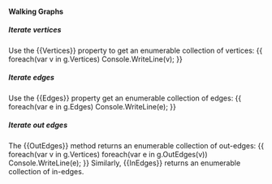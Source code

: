 #### Walking Graphs

##### Iterate vertices
Use the {{Vertices}} property to get an enumerable collection of vertices:
{{
foreach(var v in g.Vertices)
    Console.WriteLine(v);
}}
##### Iterate edges
Use the {{Edges}} property get an enumerable collection of edges:
{{
foreach(var e in g.Edges)
    Console.WriteLine(e);
}}
##### Iterate out edges
The {{OutEdges}} method returns an enumerable collection of out-edges:
{{
foreach(var v in g.Vertices)
    foreach(var e in g.OutEdges(v))
        Console.WriteLine(e);
}}
Similarly, {{InEdges}} returns an enumerable collection of in-edges.
